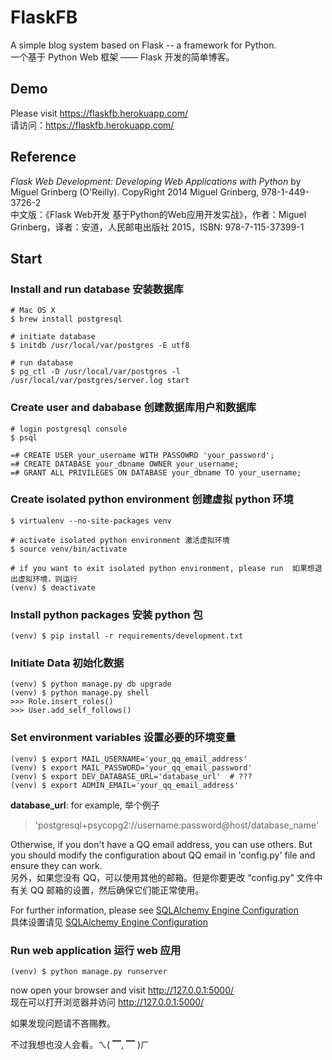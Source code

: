 # FlaskFB
A simple blog system based on Flask -- a framework for Python.<br/>
一个基于 Python Web 框架 —— Flask 开发的简单博客。

## Demo
Please visit https://flaskfb.herokuapp.com/<br>
请访问：https://flaskfb.herokuapp.com/

## Reference
*Flask Web Development: Developing Web Applications with Python* by Miguel Grinberg (O'Reilly). CopyRight 2014 Miguel Grinberg, 978-1-449-3726-2<br/>
中文版：《Flask Web开发  基于Python的Web应用开发实战》，作者：Miguel Grinberg，译者：安道，人民邮电出版社 2015，ISBN: 978-7-115-37399-1

## Start
### Install and run database 安装数据库
    # Mac OS X
    $ brew install postgresql

    # initiate database
    $ initdb /usr/local/var/postgres -E utf8

    # run database
    $ pg_ctl -D /usr/local/var/postgres -l /usr/local/var/postgres/server.log start

### Create user and dababase  创建数据库用户和数据库
    # login postgresql console
    $ psql

    =# CREATE USER your_username WITH PASSOWRD 'your_password';
    =# CREATE DATABASE your_dbname OWNER your_username;
    =# GRANT ALL PRIVILEGES ON DATABASE your_dbname TO your_username;

### Create isolated python environment  创建虚拟 python 环境
    $ virtualenv --no-site-packages venv

    # activate isolated python environment 激活虚拟环境
    $ source venv/bin/activate

    # if you want to exit isolated python environment, please run  如果想退出虚拟环境，则运行
    (venv) $ deactivate

### Install python packages  安装 python 包
    (venv) $ pip install -r requirements/development.txt

### Initiate Data  初始化数据
    (venv) $ python manage.py db upgrade
    (venv) $ python manage.py shell
    >>> Role.insert_roles()
    >>> User.add_self_follows()

### Set environment variables  设置必要的环境变量
    (venv) $ export MAIL_USERNAME='your_qq_email_address'
    (venv) $ export MAIL_PASSWORD='your_qq_email_password'
    (venv) $ export DEV_DATABASE_URL='database_url'  # ???
    (venv) $ export ADMIN_EMAIL='your_qq_email_address'
**database_url**: for example, 举个例子
> 'postgresql+psycopg2://username:password@host/database_name'

Otherwise, if you don't have a QQ email address, you can use others. But you should modify the configuration about QQ email in 'config.py' file and ensure they can work.<br/>
另外，如果您没有 QQ，可以使用其他的邮箱。但是你要更改 “config.py” 文件中有关 QQ 邮箱的设置，然后确保它们能正常使用。

For further information, please see [SQLAlchemy Engine Configuration](http://docs.sqlalchemy.org/en/latest/core/engines.html)<br/>
具体设置请见 [SQLAlchemy Engine Configuration](http://docs.sqlalchemy.org/en/latest/core/engines.html)

### Run web application  运行 web 应用
    (venv) $ python manage.py runserver

now open your browser and visit http://127.0.0.1:5000/<br/>
现在可以打开浏览器并访问 http://127.0.0.1:5000/

如果发现问题请不吝赐教。<br/>

不过我想也没人会看。ㄟ( ▔, ▔ )ㄏ